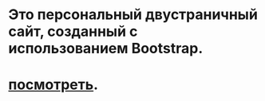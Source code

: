# Это персональный двустраничный сайт, созданный с использованием Bootstrap.

# [посмотреть](lidasharova.github.io/personal-page/).
